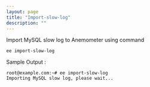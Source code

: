 ```yaml
---
layout: page
title: "Import-slow-log"
description: ""
---
```


Import MySQL slow log to Anemometer using command

	ee import-slow-log

Sample Output :

	root@example.com:~# ee import-slow-log
	Importing MySQL slow log, please wait...

